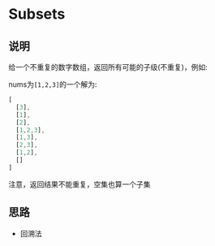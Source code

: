 # Subsets

## 说明

给一个不重复的数字数组，返回所有可能的子级(不重复)，例如:

nums为`[1,2,3]`的一个解为:

```js
[
  [3],
  [1],
  [2],
  [1,2,3],
  [1,3],
  [2,3],
  [1,2],
  []
]
```

注意，返回结果不能重复，空集也算一个子集

## 思路

- 回溯法
